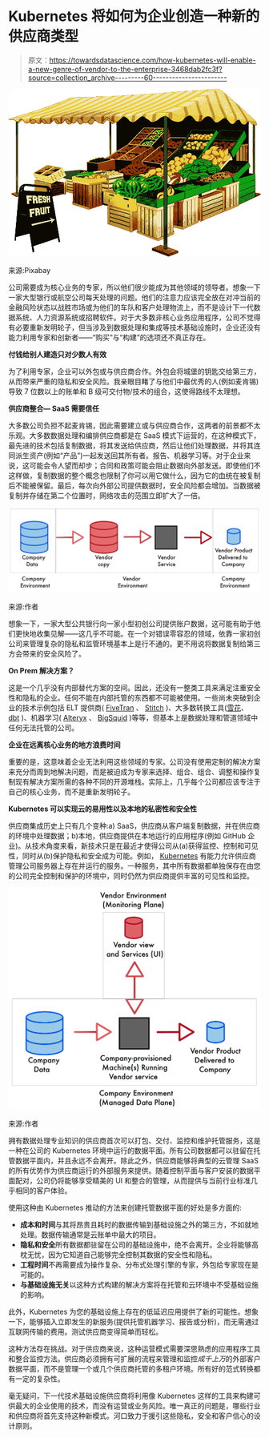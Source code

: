 # Kubernetes 将如何为企业创造一种新的供应商类型

> 原文：<https://towardsdatascience.com/how-kubernetes-will-enable-a-new-genre-of-vendor-to-the-enterprise-3468dab2fc3f?source=collection_archive---------60----------------------->

![](img/56c210f5d37335e3b728288b1346a438.png)

来源:Pixabay

公司需要成为核心业务的专家，所以他们很少能成为其他领域的领导者。想象一下一家大型银行或航空公司每天处理的问题。他们的注意力应该完全放在对冲当前的金融风险状态以战胜市场或为他们的车队和客户处理物流上，而不是设计下一代数据系统、人力资源系统或招聘软件。对于大多数非核心业务应用程序，公司不觉得有必要重新发明轮子，但当涉及到数据处理和集成等技术基础设施时，企业还没有能力利用专家和创新者——“购买”与“构建”的选项还不真正存在。

**付钱给别人建造只对少数人有效**

为了利用专家，企业可以外包或与供应商合作。外包会将城堡的钥匙交给第三方，从而带来严重的隐私和安全风险。我亲眼目睹了与他们中最优秀的人(例如麦肯锡)导致 7 位数以上的账单和 B 级可交付物/技术的组合，这使得路线不太理想。

**供应商整合— SaaS 需要信任**

大多数公司负担不起麦肯锡，因此需要建立或与供应商合作，这两者的前景都不太乐观。大多数数据处理和编排供应商都是在 SaaS 模式下运营的，在这种模式下，最先进的技术包括复制数据，将其发送给供应商，然后让他们处理数据，并将其连同派生资产(例如“产品”)一起发送回其所有者。报告、机器学习等。对于企业来说，这可能会令人望而却步；合同和政策可能会阻止数据向外部发送。即使他们不这样做，复制数据的整个概念也限制了你可以用它做什么，因为它的血统在被复制后不能被保留。最后，每次向外部公司提供数据时，安全风险都会增加。当数据被复制并存储在第二个位置时，网络攻击的范围立即扩大了一倍。

![](img/d1caf304dcddc08486ee2221aee4c4fd.png)

来源:作者

想象一下，一家大型公共银行向一家小型初创公司提供账户数据，这可能有助于他们更快地收集见解——这几乎不可能。在一个对错误零容忍的领域，依靠一家初创公司来管理复杂的隐私和监管环境基本上是行不通的。更不用说将数据复制给第三方会带来的安全风险了。

**On Prem 解决方案？**

这是一个几乎没有内部替代方案的空间。因此，还没有一整类工具来满足注重安全性和隐私的企业。任何不能在内部托管的东西都不可能被使用。一些尚未突破到企业的技术示例包括 ELT 提供商( [FiveTran](https://fivetran.com/) 、 [Stitch](http://stitchdata.com) )、大多数转换工具([雪花](https://www.snowflake.com/)、 [dbt](https://www.getdbt.com/) )、机器学习( [Alteryx](http://www.alteryx.com) 、 [BigSquid](http://www.bigsquid.com) )等等，但基本上是数据处理和管道领域中任何无法托管的公司。

**企业在远离核心业务的地方浪费时间**

重要的是，这意味着企业无法利用这些领域的专家。公司没有使用定制的解决方案来充分而周到地解决问题，而是被迫成为专家来选择、组合、组合、调整和操作复制现有解决方案所需的各种不同的开源堆栈。实际上，几乎每个公司都应该专注于自己的核心业务，而不是重新发明轮子。

**Kubernetes 可以实现云的易用性以及本地的私密性和安全性**

供应商集成历史上只有几个变种:a) SaaS，供应商从客户端复制数据，并在供应商的环境中处理数据；b)本地，供应商提供在本地运行的应用程序(例如 GitHub 企业)。从技术角度来看，新技术只是在最近才使得公司从(a)获得监控、控制和可见性，同时从(b)保护隐私和安全成为可能。例如， [Kubernetes](https://kubernetes.io/) 有能力允许供应商管理公司服务器上存在并运行的服务。一种服务，其中所有数据都单独保存在由您的公司完全控制和保护的环境中，同时仍然为供应商提供丰富的可见性和监控。

![](img/93801c1d8288f0c7f4f10eb1ddc83903.png)

来源:作者

拥有数据处理专业知识的供应商首次可以打包、交付、监控和维护托管服务，这是一种在公司的 Kubernetes 环境中运行的数据平面。所有公司数据都可以驻留在托管数据平面内，并且永远不会离开。除此之外，供应商能够将典型的云管理 SaaS 的所有优势作为供应商运行的外部服务来提供。随着控制平面与客户安装的数据平面配对，公司仍将能够享受精美的 UI 和整合的管理，从而提供与当前行业标准几乎相同的客户体验。

使用这种由 Kubernetes 推动的方法来创建托管数据平面的好处是多方面的:

*   **成本和时间**与其将昂贵且耗时的数据传输到基础设施之外的第三方，不如就地处理。数据传输通常是云账单中最大的项目。
*   **隐私和安全**所有数据都驻留在公司的基础设施中，绝不会离开。企业将能够高枕无忧，因为它知道自己能够完全控制其数据的安全性和隐私。
*   **工程时间**不再需要成为操作复杂、分布式处理引擎的专家，外包给专家现在是可能的。
*   **与基础设施无关**以这种方式构建的解决方案将在托管和云环境中不受基础设施的影响。

此外，Kubernetes 为您的基础设施上存在的低延迟应用提供了新的可能性。想象一下，能够插入立即发生的新服务(提供托管机器学习、报告或分析)，而无需通过互联网传输的费用。测试供应商变得简单而轻松。

这种方法存在挑战。对于供应商来说，这种运营模式需要深思熟虑的应用程序工具和整合监控方法。供应商必须拥有可扩展的流程来管理和监控*成千上万*的外部客户数据平面，而不是管理一个或几个供应商托管的多租户环境。所有好的范式转换都有一定的复杂性。

毫无疑问，下一代技术基础设施供应商将利用像 Kubernetes 这样的工具来构建可供最大的企业使用的技术，而没有运营或业务风险。唯一真正的问题是，哪些行业和供应商将首先支持这种新模式。河口致力于援引这些隐私，安全和客户信心的设计原则。
